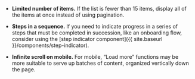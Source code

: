 - **Limited number of items.** If the list is fewer than 15 items, display all of the items at once instead of using pagination.

- **Steps in a sequence.** If you need to indicate progress in a series of steps that must be completed in succession, like an onboarding flow, consider using the [step indicator component]({{ site.baseurl }}/components/step-indicator).

- **Infinite scroll on mobile.** For mobile, “Load more” functions may be more suitable to serve up batches of content, organized vertically down the page.
